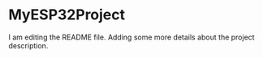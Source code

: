 # MyESP32Project
I am editing the README file. Adding some more details about the project description.
